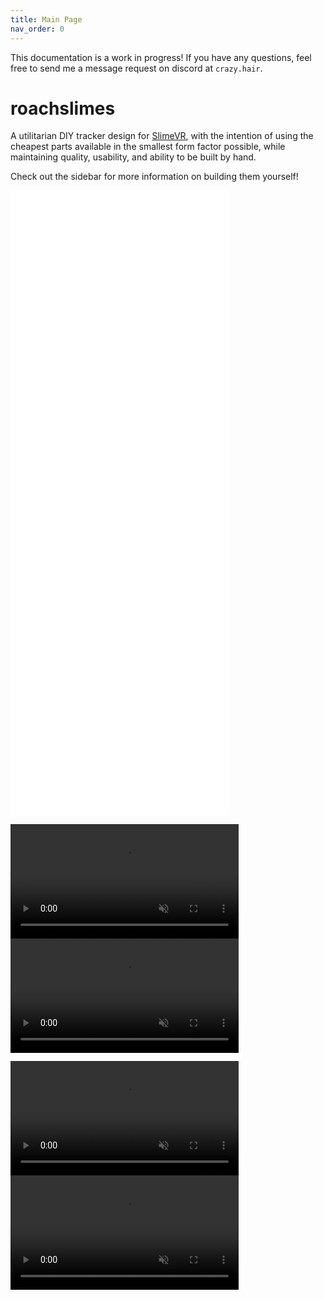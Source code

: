 ```yaml
---
title: Main Page
nav_order: 0
---
```


This documentation is a work in progress! If you have any questions, feel free to send me a message request on discord at `crazy.hair`.

# roachslimes

A utilitarian DIY tracker design for [SlimeVR](https://docs.slimevr.dev/), with the intention of using the cheapest parts available in the smallest form factor possible, while maintaining quality, usability, and ability to be built by hand.

Check out the sidebar for more information on building them yourself!


<iframe src="rendering/mobo.html" style="border:0px #ffffff none;" name="mobo_viewer" scrolling="no" frameborder="1" marginheight="0px" marginwidth="0px" height="500px" width="350px" allowfullscreen></iframe>
<iframe src="rendering/dabo.html" style="border:0px #ffffff none;" name="mobo_viewer" scrolling="no" frameborder="1" marginheight="0px" marginwidth="0px" height="500px" width="350px" allowfullscreen></iframe>

<video src="videos/floatybouncy_mobo.mp4" width="365" autoplay loop muted></video> <video src="videos/floatybouncy_dabo.mp4" width="365" autoplay loop muted></video>

<video src="videos/floatybouncy_mobo_case.mp4" width="365" autoplay loop muted></video> <video src="videos/floatybouncy_dabo_case.mp4" width="365" autoplay loop muted></video>
